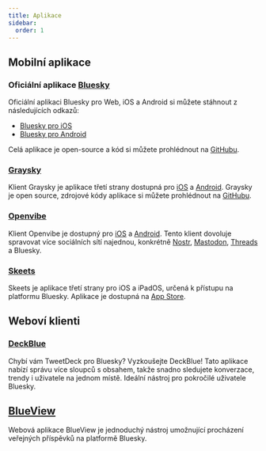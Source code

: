 ```yaml
---
title: Aplikace
sidebar:
  order: 1
---
```


## Mobilní aplikace

### Oficiální aplikace [Bluesky](https://bsky.app)

Oficiální aplikaci Bluesky pro Web, iOS a Android si můžete stáhnout z
následujících odkazů:

- [Bluesky pro iOS](https://apps.apple.com/us/app/bluesky-social/id6444370199)
- [Bluesky pro Android](https://play.google.com/store/apps/details?id=xyz.blueskyweb.app)

Celá aplikace je open-source a kód si můžete prohlédnout na
[GitHubu](https://github.com/bluesky-social/social-app).

### [Graysky](https://graysky.app)

Klient Graysky je aplikace třetí strany dostupná pro
[iOS](https://apps.apple.com/gb/app/graysky-a-bluesky-client/id6448234181) a
[Android](https://play.google.com/store/apps/details?id=dev.mozzius.graysky&hl=cs).
Graysky je open source, zdrojové kódy aplikace si můžete prohlédnout na
[GitHubu](https://github.com/mozzius/graysky).

### [Openvibe](https://openvibe.social)

Klient Openvibe je dostupný pro
[iOS](https://apps.apple.com/cz/app/openvibe-mastodon-bluesky/id1666230916) a
[Android](https://play.google.com/store/apps/details?id=com.plebstr.client).
Tento klient dovoluje spravovat více sociálních sítí najednou, konkrétně
[Nostr](https://nostr.com/), [Mastodon](https://joinmastodon.org),
[Threads](https://www.threads.net/) a Bluesky.

### [Skeets](https://www.skeetsapp.com)

Skeets je aplikace třetí strany pro iOS a iPadOS, určená k přístupu na platformu
Bluesky. Aplikace je dostupná na
[App Store](https://apps.apple.com/us/app/skeets-for-bluesky/id6466340923).

## Weboví klienti

### [DeckBlue](https://deck.blue/)

Chybí vám TweetDeck pro Bluesky? Vyzkoušejte DeckBlue!
Tato aplikace nabízí správu více sloupců s obsahem, takže snadno sledujete konverzace,
trendy i uživatele na jednom místě. Ideální nástroj pro pokročilé uživatele Bluesky.

## [BlueView](https://blueview.app)

Webová aplikace BlueView je jednoduchý nástroj umožnující procházení veřejných
příspěvků na platformě Bluesky.
